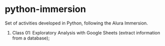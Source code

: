 # python-immersion
Set of activities developed in Python, following the Alura Immersion.
1) Class 01: Exploratory Analysis with Google Sheets (extract information from a database);
